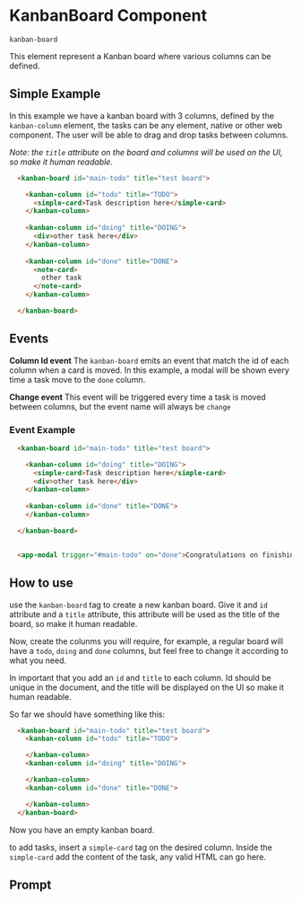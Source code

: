 # KanbanBoard Component

`kanban-board`


This element represent a Kanban board where various columns can be defined.


## Simple Example


In this example we have a kanban board with 3 columns, defined by the `kanban-column` element, the tasks can be any element, native or other web component.
The user will be able to drag and drop tasks between columns.

_Note:_ _the `title` attribute on the board and columns will be used on the UI, so make it human readable._

```html
  <kanban-board id="main-todo" title="test board">

    <kanban-column id="todo" title="TODO">
      <simple-card>Task description here</simple-card>
    </kanban-column>
    
    <kanban-column id="doing" title="DOING">
      <div>other task here</div>
    </kanban-column>
    
    <kanban-column id="done" title="DONE">
      <note-card>
        other task
      </note-card>
    </kanban-column>

  </kanban-board>
```


## Events

**Column Id event**
The `kanban-board` emits an event that match the id of each column when a card is moved.
In this example, a modal will be shown every time a task move to the `done` column.

**Change event**
This event will be triggered every time a task is moved between columns, but the event name will always be `change`

### Event Example
```html
  <kanban-board id="main-todo" title="test board">

    <kanban-column id="doing" title="DOING">
      <simple-card>Task description here</simple-card>
      <div>other task here</div>
    </kanban-column>
    
    <kanban-column id="done" title="DONE">
    </kanban-column>

  </kanban-board>


  <app-modal trigger="#main-todo" on="done">Congratulations on finishing this task</app-modal>

```



## How to use

use the `kanban-board` tag to create a new kanban board.
Give it and `id` attribute and a `title` attribute, this attribute will be used as the title of the board, so make it human readable.

Now, create the colunms you will require, for example, a regular board will have a `todo`, `doing` and `done` columns, but feel free to change it according to what you need.

In important that you add an `id` and `title` to each column. Id should be unique in the document, and the title will be displayed on the UI so make it human readable.

So far we should have something like this:
```html
  <kanban-board id="main-todo" title="test board">
    <kanban-column id="todo" title="TODO">

    </kanban-column>
    <kanban-column id="doing" title="DOING">

    </kanban-column>
    <kanban-column id="done" title="DONE">

    </kanban-column>
  </kanban-board>

```

Now you have an empty kanban board.

to add tasks, insert a `simple-card` tag on the desired column. Inside the `simple-card` add the content of the task, any valid HTML can go here.




## Prompt


